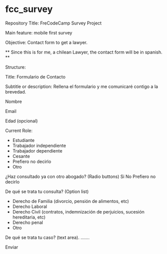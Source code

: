# fcc_survey
Repository Title: FreCodeCamp Survey Project 

Main feature: mobile first survey 

Objective: Contact form to get a lawyer.

** Since this is for me, a chilean Lawyer, the contact form will be in spanish. **

Structure:

Title: Formulario de Contacto

Subtitle or description: Rellena el formulario y me comunicaré contigo a la brevedad.

Nombre

Email

Edad (opcional)

Current Role:
  - Estudiante
  - Trabajador independiente
  - Trabajador dependiente
  - Cesante
  - Prefiero no decirlo
  - Otro
 
 ¿Haz consultado ya con otro abogado? (Radio buttons)
 Si
 No
 Prefiero no decirlo
 
 De qué se trata tu consulta? (Option list)
 - Derecho de Familia (divorcio, pensión de alimentos, etc)
 - Derecho Laboral
 - Derecho Civil (contratos, indemnización de perjuicios, sucesión hereditaria, etc)
 - Derecho penal
 - Otro
 
 De qué se trata tu caso? (text area).
 .......
 
 Enviar 
